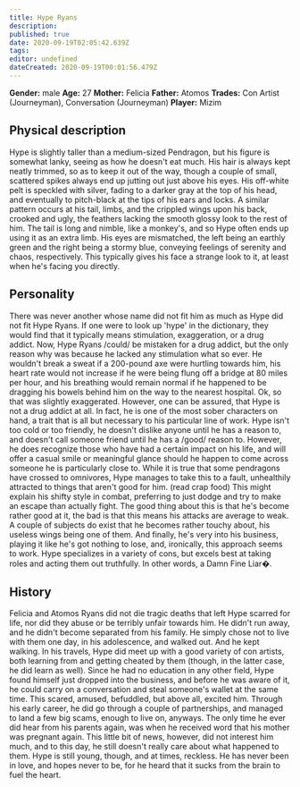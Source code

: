 ```yaml
---
title: Hype Ryans
description: 
published: true
date: 2020-09-19T02:05:42.639Z
tags: 
editor: undefined
dateCreated: 2020-09-19T00:01:56.479Z
---
```


**Gender:** male
**Age:** 27
**Mother:** Felicia
**Father:** Atomos
**Trades:** Con Artist (Journeyman), Conversation (Journeyman)
**Player:** Mizim

## Physical description

Hype is slightly taller than a medium-sized Pendragon, but his figure is somewhat lanky, seeing as how he doesn't eat much. His hair is always kept neatly trimmed, so as to keep it out of the way, though a couple of small, scattered spikes always end up jutting out just above his eyes. His off-white pelt is speckled with silver, fading to a darker gray at the top of his head, and eventually to pitch-black at the tips of his ears and locks. A similar pattern occurs at his tail, limbs, and the crippled wings upon his back, crooked and ugly, the feathers lacking the smooth glossy look to the rest of   him. The tail is long and nimble, like a monkey's, and so Hype often ends up using it as an extra limb. His eyes are mismatched, the left being an earthly green and the right being a stormy blue, conveying feelings of serenity and chaos, respectively. This typically gives his face a strange look to it, at least when he's facing you directly. 


## Personality

There was never another whose name did not fit him as much as Hype did not fit Hype Ryans. If one were to look up 'hype' in the dictionary, they would find that it typically means stimulation, exaggeration, or a drug addict. Now, Hype Ryans /could/ be mistaken for a drug addict, but the only reason why was because he lacked any stimulation what so ever. He wouldn't break a sweat if a 200-pound axe were hurtling towards him, his heart rate would not increase if he were being flung off a bridge at 80 miles per hour, and his breathing would remain normal if he happened to be dragging his bowels behind him on the way to the nearest hospital. Ok, so that was slightly exaggerated. However, one can be assured, that Hype is not a drug addict at all. In fact, he is one of the most sober characters on hand, a trait that is all but necessary to his particular line of work. Hype isn't too cold or too friendly, he doesn't dislike anyone until he has a reason to, and doesn't call someone friend until he has a /good/ reason to. However, he does recognize those who have had a certain impact on his life, and will offer a casual smile or meaningful glance should he happen to come across someone he is particularly close to. While it is true that some pendragons have crossed to omnivores, Hype manages to take this to a fault, unhealthily attracted to things that aren't good for him. (read crap food) This might explain his shifty style in combat, preferring to just dodge and try to make an escape than actually fight. The good thing about this is that he's become rather good at it, the bad is that this means his attacks are average to weak. A couple of subjects do exist that he becomes rather touchy about, his useless wings being one of them. And finally, he's very into his business, playing it like he's got nothing to lose, and, ironically, this approach seems to work. Hype specializes in a variety of cons, but excels best at taking roles and acting them out truthfully. In other words, a Damn Fine Liar�.

## History

Felicia and Atomos Ryans did not die tragic deaths that left Hype scarred for life, nor did they abuse or be terribly unfair towards him. He didn't run away, and he didn't become separated from his family. He simply chose not to live with them one day, in his adolescence, and walked out. And he kept walking. In his travels, Hype did meet up with a good variety of con artists, both learning from and getting cheated by them (though, in the latter case, he did learn as well). Since he had no education in any other field, Hype found himself just dropped into the business, and before he was aware of it, he could carry on a conversation and steal someone's wallet at the same time. This scared, amused, befuddled, but above all, excited him. Through his early career, he did go through a couple of partnerships, and managed to land a few big scams, enough to live on, anyways. The only time he ever did hear from his parents again, was when he received word that his mother was pregnant again. This little bit of news, however, did not interest him much, and to this day, he still doesn't really care about what happened to them. Hype is still young, though, and at times, reckless. He has never been in love, and hopes never to be, for he heard that it sucks from the brain to fuel the heart.